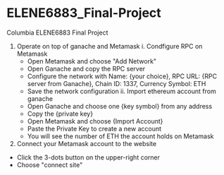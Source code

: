 # ELENE6883_Final-Project
Columbia ELENE6883 Final Project
1. Operate on top of ganache and Metamask
  i. Condfigure RPC on Metamask
    - Open Metamask and choose "Add Network"
    - Open Ganache and copy the RPC server
    - Configure the network with Name: {your choice}, RPC URL: {RPC server from Ganache}, Chain ID: 1337, Currency Symbol: ETH
    - Save the network configuration
  ii. Import ethereum account from ganache
    - Open Ganache and choose one {key symbol} from any address
    - Copy the {private key}
    - Open Metamask and choose {Import Account}
    - Paste the Private Key to create a new account
    - You will see the number of ETH the account holds on Metamask
2. Connect your Metamask account to the website
  - Click the 3-dots button on the upper-right corner
  - Choose "connect site"
